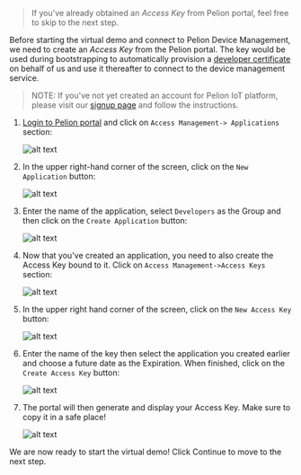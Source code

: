 > If you've already obtained an _Access Key_ from Pelion portal, feel free to skip to the next step.

Before starting the virtual demo and connect to Pelion Device Management, we need to create an _Access Key_ from the Pelion portal. The key would be used during bootstrapping to automatically provision a [developer certificate](https://www.pelion.com/docs/device-management/current/provisioning-process/provisioning-development-devices.html) on behalf of us and use it thereafter to connect to the device management service.

> NOTE: If you've not yet created an account for Pelion IoT platform, please visit our [signup page](https://os.mbed.com/pelion-free-tier/?utm_source=katacoda) and follow the instructions.

1. [Login to Pelion portal](https://portal.mbedcloud.com/) and click on `Access Management-> Applications` section:
    &nbsp;
    
    ![alt text](https://i.ibb.co/6sJyF73/portal-apps.png "Applications")

2.  In the upper right-hand corner of the screen, click on the `New Application` button:
    &nbsp;
    
    ![alt text](https://i.ibb.co/t4BFfGr/portal-new-app.png "New Application")

3.  Enter the name of the application, select `Developers` as the Group and then click on the `Create Application` button:
    &nbsp;
    
    ![alt text](https://i.ibb.co/xFqD5yk/portal-create-app.png "Create Application")
    

4. Now that you've created an application, you need to also create the Access Key bound to it. Click on `Access Management->Access Keys` section:
    &nbsp;
    
    ![alt text](https://i.ibb.co/YTzNvqZ/portal-access-keys.png "Access Keys")

5.  In the upper right hand corner of the screen, click on the `New Access Key` button:
    &nbsp;
    
    ![alt text](https://i.ibb.co/Ntr39tk/portal-new-key.png "New Access key")
    
6.  Enter the name of the key then select the application you created earlier and choose a future date as the Expiration. When finished, click on the `Create Access Key` button:
    &nbsp;
    
    ![alt text](https://i.ibb.co/xJyhPFJ/portal-create-access-key.png "Create Access Key")

7. The portal will then generate and display your Access Key. Make sure to copy it in a safe place!
    &nbsp;

    ![alt text](https://i.ibb.co/M57wVHQ/portal-access-key.png "Display Access Key")


We are now ready to start the virtual demo! Click Continue to move to the next step.
